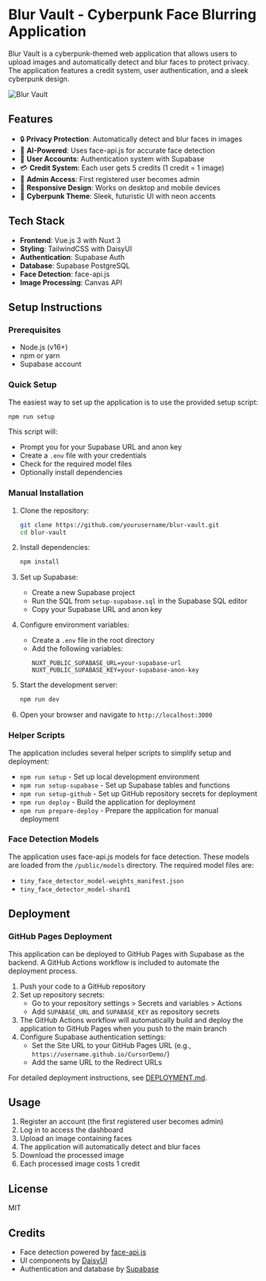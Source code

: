 # Blur Vault - Cyberpunk Face Blurring Application

Blur Vault is a cyberpunk-themed web application that allows users to upload images and automatically detect and blur faces to protect privacy. The application features a credit system, user authentication, and a sleek cyberpunk design.

![Blur Vault](https://i.imgur.com/placeholder.jpg)

## Features

- 🔒 **Privacy Protection**: Automatically detect and blur faces in images
- 🧠 **AI-Powered**: Uses face-api.js for accurate face detection
- 👤 **User Accounts**: Authentication system with Supabase
- 💳 **Credit System**: Each user gets 5 credits (1 credit = 1 image)
- 🔧 **Admin Access**: First registered user becomes admin
- 📱 **Responsive Design**: Works on desktop and mobile devices
- 🎨 **Cyberpunk Theme**: Sleek, futuristic UI with neon accents

## Tech Stack

- **Frontend**: Vue.js 3 with Nuxt 3
- **Styling**: TailwindCSS with DaisyUI
- **Authentication**: Supabase Auth
- **Database**: Supabase PostgreSQL
- **Face Detection**: face-api.js
- **Image Processing**: Canvas API

## Setup Instructions

### Prerequisites

- Node.js (v16+)
- npm or yarn
- Supabase account

### Quick Setup

The easiest way to set up the application is to use the provided setup script:

```bash
npm run setup
```

This script will:

- Prompt you for your Supabase URL and anon key
- Create a `.env` file with your credentials
- Check for the required model files
- Optionally install dependencies

### Manual Installation

1. Clone the repository:

   ```bash
   git clone https://github.com/yourusername/blur-vault.git
   cd blur-vault
   ```

2. Install dependencies:

   ```bash
   npm install
   ```

3. Set up Supabase:

   - Create a new Supabase project
   - Run the SQL from `setup-supabase.sql` in the Supabase SQL editor
   - Copy your Supabase URL and anon key

4. Configure environment variables:

   - Create a `.env` file in the root directory
   - Add the following variables:
     ```
     NUXT_PUBLIC_SUPABASE_URL=your-supabase-url
     NUXT_PUBLIC_SUPABASE_KEY=your-supabase-anon-key
     ```

5. Start the development server:

   ```bash
   npm run dev
   ```

6. Open your browser and navigate to `http://localhost:3000`

### Helper Scripts

The application includes several helper scripts to simplify setup and deployment:

- `npm run setup` - Set up local development environment
- `npm run setup-supabase` - Set up Supabase tables and functions
- `npm run setup-github` - Set up GitHub repository secrets for deployment
- `npm run deploy` - Build the application for deployment
- `npm run prepare-deploy` - Prepare the application for manual deployment

### Face Detection Models

The application uses face-api.js models for face detection. These models are loaded from the `/public/models` directory. The required model files are:

- `tiny_face_detector_model-weights_manifest.json`
- `tiny_face_detector_model-shard1`

## Deployment

### GitHub Pages Deployment

This application can be deployed to GitHub Pages with Supabase as the backend. A GitHub Actions workflow is included to automate the deployment process.

1. Push your code to a GitHub repository
2. Set up repository secrets:
   - Go to your repository settings > Secrets and variables > Actions
   - Add `SUPABASE_URL` and `SUPABASE_KEY` as repository secrets
3. The GitHub Actions workflow will automatically build and deploy the application to GitHub Pages when you push to the main branch
4. Configure Supabase authentication settings:
   - Set the Site URL to your GitHub Pages URL (e.g., `https://username.github.io/CursorDemo/`)
   - Add the same URL to the Redirect URLs

For detailed deployment instructions, see [DEPLOYMENT.md](./DEPLOYMENT.md).

## Usage

1. Register an account (the first registered user becomes admin)
2. Log in to access the dashboard
3. Upload an image containing faces
4. The application will automatically detect and blur faces
5. Download the processed image
6. Each processed image costs 1 credit

## License

MIT

## Credits

- Face detection powered by [face-api.js](https://github.com/justadudewhohacks/face-api.js)
- UI components by [DaisyUI](https://daisyui.com/)
- Authentication and database by [Supabase](https://supabase.io/)

